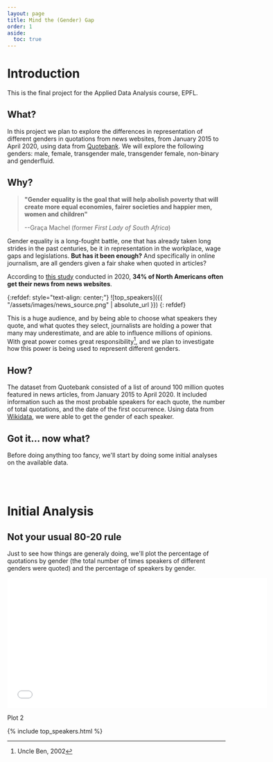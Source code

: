 ```yaml
---
layout: page
title: Mind the (Gender) Gap
order: 1
aside:
  toc: true
---
```


# Introduction

This is the final project for the Applied Data Analysis course, EPFL.

## What?
In this project we plan to explore the differences in representation of different genders in quotations from news websites, from January 2015 to April 2020, using data from [Quotebank](https://dlab.epfl.ch/people/west/pub/Vaucher-Spitz-Catasta-West_WSDM-21.pdf).  We will explore the following genders: male, female, transgender male, transgender female, non-binary and genderfluid.

## Why?

> **"Gender equality is the goal that will help abolish poverty that will create more equal economies, fairer societies and happier men, women and children"**
>
> --Graça Machel (former *First Lady of South Africa*)

Gender equality is a long-fought battle, one that has already taken long strides in the past centuries, be it in representation in the workplace, wage gaps and legislations. **But has it been enough?** And specifically in online journalism, are all genders given a fair shake when quoted in articles?

According to [this study](https://www.pewresearch.org/fact-tank/2021/01/12/more-than-eight-in-ten-americans-get-news-from-digital-devices/) conducted in 2020, **34% of North Americans often get their news from news websites**. 

{:refdef: style="text-align: center;"}
![top_speakers]({{ "/assets/images/news_source.png" | absolute_url }})
{: refdef}

This is a huge audience, and by being able to choose what speakers they quote, and what quotes they select, journalists are holding a power that many may underestimate, and are able to influence millions of opinions. With great power comes great responsibility[^1], and we plan to investigate how this power is being used to represent different genders.

[^1]: Uncle Ben, 2002

## How?
The dataset from Quotebank consisted of a list of around 100 million quotes featured in news articles, from January 2015 to April 2020. It included information such as the most probable speakers for each quote, the number of total quotations, and the date of the first occurrence. Using data from [Wikidata](https://www.wikidata.org/wiki/Wikidata:Main_Page), we were able to get the gender of each speaker.

## Got it... now what?
Before doing anything too fancy, we'll start by doing some initial analyses on the available data.

<br/>
<br/>

# Initial Analysis

## Not your usual 80-20 rule
Just to see how things are generaly doing, we'll plot the percentage of quotations by gender (the total number of times speakers of different genders were quoted) and the percentage of speakers by gender.

<iframe src="plots/general_quotations_speakers.html" height="300" width="600" style="border:none;" scrolling="no"> </iframe>


Plot 2

{% include top_speakers.html %}


